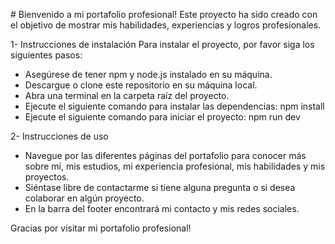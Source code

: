 # Bienvenido a mi portafolio profesional! 
Este proyecto ha sido creado con el objetivo de mostrar mis habilidades, experiencias y logros profesionales.

1- Instrucciones de instalación
Para instalar el proyecto, por favor siga los siguientes pasos:

- Asegúrese de tener npm y node.js instalado en su máquina.
- Descargue o clone este repositorio en su máquina local.
- Abra una terminal en la carpeta raíz del proyecto.
- Ejecute el siguiente comando para instalar las dependencias: npm install
- Ejecute el siguiente comando para iniciar el proyecto: npm run dev

2- Instrucciones de uso
- Navegue por las diferentes páginas del portafolio para conocer más sobre mí, mis estudios, mi experiencia profesional, mis habilidades y mis proyectos. 
- Siéntase libre de contactarme si tiene alguna pregunta o si desea colaborar en algún proyecto.
- En la barra del footer encontrará mi contacto y mis redes sociales.

Gracias por visitar mi portafolio profesional!





